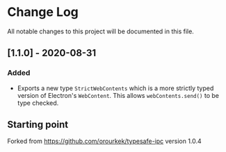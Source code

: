 # Change Log

All notable changes to this project will be documented in this file.

## [1.1.0] - 2020-08-31

### Added

- Exports a new type `StrictWebContents` which is a more strictly typed version of Electron's `WebContent`. This allows `webContents.send()` to be type checked.

## Starting point

Forked from https://github.com/orourkek/typesafe-ipc version 1.0.4

